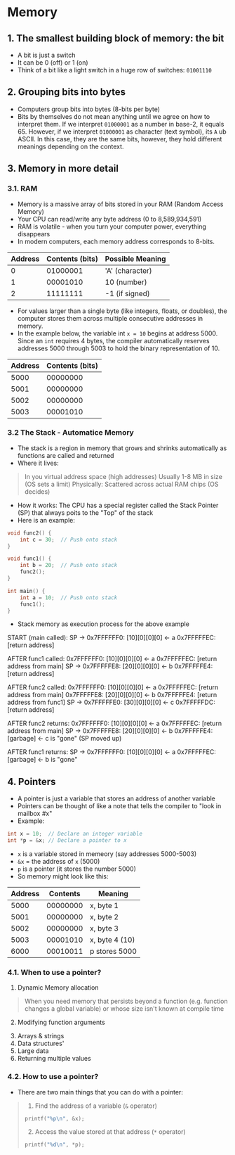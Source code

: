 # Memory
## 1. The smallest building block of memory: the bit
- A bit is just a switch
- It can be 0 (off) or 1 (on)
- Think of a bit like a light switch in a huge row of switches:
`01001110`

## 2. Grouping bits into bytes
- Computers group bits into bytes (8-bits per byte)
- Bits by themselves do not mean anything until we agree on how to interpret them. If we interpret `01000001` as a number in base-2, it equals 65. However, if we interpret `01000001` as character (text symbol), its `A` ub ASCII. In this case, they are the same bits, however, they hold different meanings depending on the context.

## 3. Memory in more detail
### 3.1. RAM
- Memory is a massive array of bits stored in your RAM (Random Access Memory)
- Your CPU can read/write any byte address (0 to 8,589,934,591)
- RAM is volatile - when you turn your computer power, everything disappears
- In modern computers, each memory address corresponds to 8-bits.

| Address | Contents (bits) | Possible Meaning |
|---------|-----------------|------------------|
| 0       | 01000001        | 'A' (character)  |
| 1       | 00001010        | 10 (number)      |
| 2       | 11111111        | -1 (if signed)   |

- For values larger than a single byte (like integers, floats, or doubles), the computer stores them across multiple consecutive addresses in memory.
- In the example below, the variable int `x = 10` begins at address 5000. Since an `int` requires 4 bytes, the compiler automatically reserves addresses 5000 through 5003 to hold the binary representation of 10.

| Address | Contents (bits) |
|---------|-----------------|
| 5000    | 00000000        |
| 5001    | 00000000        |
| 5002    | 00000000        |
| 5003    | 00001010        |

### 3.2 The Stack - Automatice Memory
- The stack is a region in memory that grows and shrinks automatically as functions are called and returned
- Where it lives:
> In you virtual address space (high addresses)
> Usually 1-8 MB in size (OS sets a limit)
> Physically: Scattered across actual RAM chips (OS decides)
- How it works: The CPU has a special register called the Stack Pointer (SP) that always poits to the "Top" of the stack
- Here is an example:
```c
void func2() {
    int c = 30;  // Push onto stack
}

void func1() {
    int b = 20;  // Push onto stack
    func2();
}

int main() {
    int a = 10;  // Push onto stack
    func1();
}
```

- Stack memory as execution process for the above example
  
START (main called):
SP → 0x7FFFFFF0: [10][0][0][0]  ← a
     0x7FFFFFEC: [return address]

AFTER func1 called:
     0x7FFFFFF0: [10][0][0][0]  ← a
     0x7FFFFFEC: [return address from main]
SP → 0x7FFFFFE8: [20][0][0][0]  ← b
     0x7FFFFFE4: [return address]

AFTER func2 called:
     0x7FFFFFF0: [10][0][0][0]  ← a
     0x7FFFFFEC: [return address from main]
     0x7FFFFFE8: [20][0][0][0]  ← b
     0x7FFFFFE4: [return address from func1]
SP → 0x7FFFFFE0: [30][0][0][0]  ← c
     0x7FFFFFDC: [return address]

AFTER func2 returns:
     0x7FFFFFF0: [10][0][0][0]  ← a
     0x7FFFFFEC: [return address from main]
SP → 0x7FFFFFE8: [20][0][0][0]  ← b
     0x7FFFFFE4: [garbage]  ← c is "gone" (SP moved up)

AFTER func1 returns:
SP → 0x7FFFFFF0: [10][0][0][0]  ← a
     0x7FFFFFEC: [garbage]  ← b is "gone"


## 4. Pointers
- A pointer is just a variable that stores an address of another variable
- Pointers can be thought of like a note that tells the compiler to "look in mailbox #x"
- Example: 
```c
int x = 10;  // Declare an integer variable
int *p = &x; // Declare a pointer to x
```
- `x` is a variable stored in memeory (say addresses 5000-5003)
- `&x` = the address of `x` (5000)
- `p` is a pointer (it stores the number 5000)
- So memory might look like this:

| Address | Contents      | Meaning           |
|---------|---------------|-----------------|
| 5000    | 00000000      | x, byte 1        |
| 5001    | 00000000      | x, byte 2        |
| 5002    | 00000000      | x, byte 3        |
| 5003    | 00001010      | x, byte 4 (10)   |
| 6000    | 00010011      | p stores 5000    |

### 4.1. When to use a pointer?
1) Dynamic Memory allocation
> When you need memory that persists beyond a function (e.g. function changes a global variable) or whose size isn't known at compile time
2) Modifying function arguments
> 
3) Arrays & strings
4) Data structures'
5) Large data
6) Returning multiple values

### 4.2. How to use a pointer?
- There are two main things that you can do with a pointer:
> 1) Find the address of a variable (`&` operator)
> ```c
> printf("%p\n", &x);
> ```
> 2) Access the value stored at that address (`*` operator)
> ```c
> printf("%d\n", *p);
> ```
